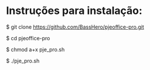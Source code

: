 Instruções para instalação:
=

$ git clone https://github.com/BassHero/pjeoffice-pro.git

$ cd pjeoffice-pro

$ chmod a+x pje_pro.sh

$ ./pje_pro.sh


   


